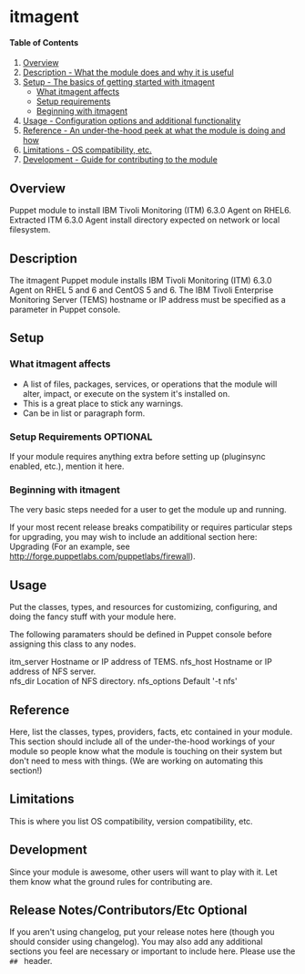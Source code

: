 # itmagent

#### Table of Contents

1. [Overview](#overview)
2. [Description - What the module does and why it is useful](#module-description)
3. [Setup - The basics of getting started with itmagent](#setup)
    * [What itmagent affects](#what-itmagent-affects)
    * [Setup requirements](#setup-requirements)
    * [Beginning with itmagent](#beginning-with-itmagent)
4. [Usage - Configuration options and additional functionality](#usage)
5. [Reference - An under-the-hood peek at what the module is doing and how](#reference)
5. [Limitations - OS compatibility, etc.](#limitations)
6. [Development - Guide for contributing to the module](#development)

## Overview

Puppet module to install IBM Tivoli Monitoring (ITM) 6.3.0 Agent on RHEL6.
Extracted ITM 6.3.0 Agent install directory expected on network or local
filesystem. 

## Description

The itmagent Puppet module installs IBM Tivoli Monitoring (ITM) 6.3.0 Agent on
RHEL 5 and 6 and CentOS 5 and 6. The IBM Tivoli Enterprise Monitoring Server 
(TEMS) hostname or IP address must be specified as a parameter in Puppet console.

## Setup

### What itmagent affects

* A list of files, packages, services, or operations that the module will alter,
  impact, or execute on the system it's installed on.
* This is a great place to stick any warnings.
* Can be in list or paragraph form.

### Setup Requirements **OPTIONAL**

If your module requires anything extra before setting up (pluginsync enabled,
etc.), mention it here.

### Beginning with itmagent

The very basic steps needed for a user to get the module up and running.

If your most recent release breaks compatibility or requires particular steps
for upgrading, you may wish to include an additional section here: Upgrading
(For an example, see http://forge.puppetlabs.com/puppetlabs/firewall).

## Usage

Put the classes, types, and resources for customizing, configuring, and doing
the fancy stuff with your module here.

The following paramaters should be defined in Puppet console before assigning
this class to any nodes.

itm_server	Hostname or IP address of TEMS.
nfs_host        Hostname or IP address of NFS server.    
nfs_dir         Location of NFS directory.
nfs_options	Default '-t nfs'


## Reference

Here, list the classes, types, providers, facts, etc contained in your module.
This section should include all of the under-the-hood workings of your module so
people know what the module is touching on their system but don't need to mess
with things. (We are working on automating this section!)

## Limitations

This is where you list OS compatibility, version compatibility, etc.

## Development

Since your module is awesome, other users will want to play with it. Let them
know what the ground rules for contributing are.

## Release Notes/Contributors/Etc **Optional**

If you aren't using changelog, put your release notes here (though you should
consider using changelog). You may also add any additional sections you feel are
necessary or important to include here. Please use the `## ` header.
